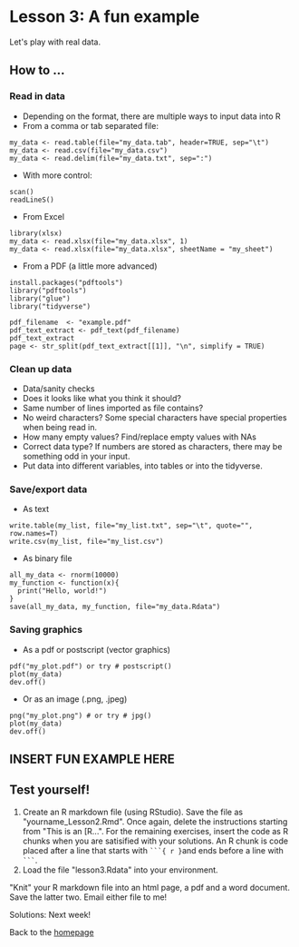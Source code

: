 # Lesson 3: A fun example
Let's play with real data.

## How to ... 
### Read in data
- Depending on the format, there are multiple ways to input data into R  
- From a comma or tab separated file:
```
my_data <- read.table(file="my_data.tab", header=TRUE, sep="\t")
my_data <- read.csv(file="my_data.csv")
my_data <- read.delim(file="my_data.txt", sep=":")
```
- With more control: 
```
scan()
readLineS()
```
- From Excel 
```
library(xlsx)
my_data <- read.xlsx(file="my_data.xlsx", 1)
my_data <- read.xlsx(file="my_data.xlsx", sheetName = "my_sheet")
```
- From a PDF (a little more advanced)
```
install.packages("pdftools")
library("pdftools")
library("glue")
library("tidyverse")

pdf_filename  <- "example.pdf"
pdf_text_extract <- pdf_text(pdf_filename)
pdf_text_extract
page <- str_split(pdf_text_extract[[1]], "\n", simplify = TRUE)
``` 


### Clean up data
- Data/sanity checks
- Does it looks like what you think it should? 
- Same number of lines imported as file contains? 
- No weird characters? Some special characters have special properties when being read in. 
- How many empty values? Find/replace empty values with NAs 
- Correct data type? If numbers are stored as characters, there may be something odd in your input. 
- Put data into different variables, into tables or into the tidyverse. 

### Save/export data
- As text 
```
write.table(my_list, file="my_list.txt", sep="\t", quote="", row.names=T)
write.csv(my_list, file="my_list.csv")
```
- As binary file
```
all_my_data <- rnorm(10000) 
my_function <- function(x){ 
  print("Hello, world!") 
}
save(all_my_data, my_function, file="my_data.Rdata")
```
### Saving graphics 
- As a pdf or postscript (vector graphics) 
```
pdf("my_plot.pdf") or try # postscript()  
plot(my_data)
dev.off() 
```
- Or as an image (.png, .jpeg)
```
png("my_plot.png") # or try # jpg() 
plot(my_data)
dev.off() 
```

## INSERT FUN EXAMPLE HERE 


## Test yourself! 
1. Create an R markdown file (using RStudio). Save the file as "yourname_Lesson2.Rmd". Once again, delete the instructions starting from "This is an [R...". For the remaining exercises, insert the code as R chunks when you are satisified with your solutions. An R chunk is code placed  after a line that starts with ` ```{ r } `and ends before a line with ` ``` `.  
2. Load the file "lesson3.Rdata" into your environment. 

"Knit" your R markdown file into an html page, a pdf and a word document. Save the latter two. Email either file to me! 
 
Solutions: Next week!

Back to the [homepage](../README.md)
